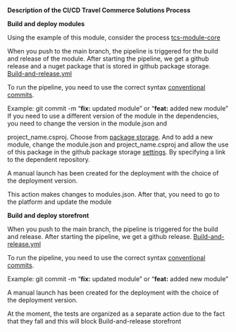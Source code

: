 ﻿<a name="br1"></a>**Description of the CI/CD Travel Commerce Solutions Process**

**Build and deploy modules**

Using the example of this module, consider the process [tcs-module-core](https://github.com/travelcommercesolutions/tcs-module-core)

When you push to the main branch, the pipeline is triggered for the build
and release of the module. After starting the pipeline, we get a github
release and a nuget package that is stored in github package storage.
[Build-and-release.yml](https://github.com/travelcommercesolutions/tcs-module-core/blob/dev/.github/workflows/build-and-release.yml)

To run the pipeline, you need to use the correct syntax [conventiona](https://www.conventionalcommits.org/en/v1.0.0/)[l
](https://www.conventionalcommits.org/en/v1.0.0/)[commits](https://www.conventionalcommits.org/en/v1.0.0/).

Example: git commit -m “**fix:** updated module” or “**feat:** added new module”
If you need to use a different version of the module in the dependencies,
you need to change the version in the module.json and

project\_name.csproj. Choose from [package](https://github.com/orgs/travelcommercesolutions/packages)[ ](https://github.com/orgs/travelcommercesolutions/packages)[storage](https://github.com/orgs/travelcommercesolutions/packages). And to add a new
module, change the module.json and project\_name.csproj and allow the
use of this package in the github package storage [settings](https://github.com/orgs/travelcommercesolutions/packages/nuget/Travel.Module.Platform.Core/settings). By specifying a
link to the dependent repository.

A manual launch has been created for the deployment with the choice of
the deployment version.




<a name="br2"></a>This action makes changes to modules.json. After that, you need to go to
the platform and update the module



<a name="br3"></a>**Build and deploy storefront**

When you push to the main branch, the pipeline is triggered for the build
and release. After starting the pipeline, we get a github release.
[Build-and-release.yml](https://github.com/travelcommercesolutions/tcs-storefront/blob/dev/.github/workflows/build-and-release.yml)

To run the pipeline, you need to use the correct syntax [conventiona](https://www.conventionalcommits.org/en/v1.0.0/)[l
](https://www.conventionalcommits.org/en/v1.0.0/)[commits](https://www.conventionalcommits.org/en/v1.0.0/).

Example: git commit -m “**fix:** updated module” or “**feat:** added new module”

A manual launch has been created for the deployment with the choice of
the deployment version.

At the moment, the tests are organized as a separate action due to the fact
that they fall and this will block Build-and-release storefront
